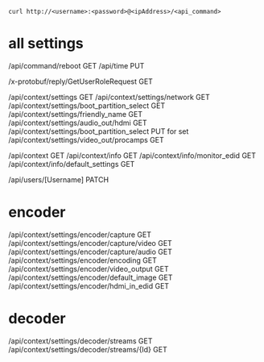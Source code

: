 `curl http://<username>:<password>@<ipAddress>/<api_command>`

# all settings
/api/command/reboot GET
/api/time PUT

/x-protobuf/reply/GetUserRoleRequest GET

/api/context/settings GET
/api/context/settings/network GET
/api/context/settings/boot_partition_select GET
/api/context/settings/friendly_name GET
/api/context/settings/audio_out/hdmi GET
/api/context/settings/boot_partition_select PUT for set
/api/context/settings/video_out/procamps GET

/api/context GET
/api/context/info GET
/api/context/info/monitor_edid GET
/api/context/info/default_settings GET

/api/users/[Username] PATCH

# encoder
/api/context/settings/encoder/capture GET
/api/context/settings/encoder/capture/video GET
/api/context/settings/encoder/capture/audio GET
/api/context/settings/encoder/encoding GET
/api/context/settings/encoder/video_output GET
/api/context/settings/encoder/default_image GET
/api/context/settings/encoder/hdmi_in_edid GET

# decoder
/api/context/settings/decoder/streams GET
/api/context/settings/decoder/streams/{Id} GET
